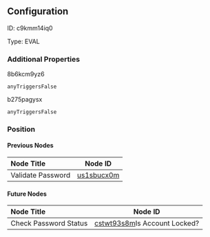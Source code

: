 # <nil>
## Configuration
ID:  c9kmm14iq0

Type: EVAL 







### Additional Properties
8b6kcm9yz6
```string 
anyTriggersFalse
```


b275pagysx
```string 
anyTriggersFalse
```





### Position

#### Previous Nodes
| Node Title | Node ID |
| :------------- | ------------ |
| Validate Password | [us1sbucx0m](./us1sbucx0m.md) | 
 
 #### Future Nodes
| Node Title | Node ID |
| :------------- | ------------ |
| Check Password Status |[cstwt93s8m](./cstwt93s8m.md)Is Account Locked? |[b275pagysx](./b275pagysx.md) | 